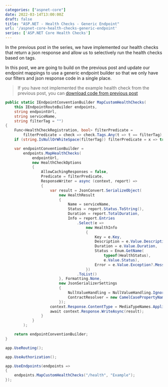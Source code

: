 ```yaml
---
categories: ["aspnet-core"]
date: 2022-03-14T13:00:00Z
draft: false
title: "ASP.NET - Health Checks - Generic Endpoint"
url: '/aspnet-core-health-checks-generic-endpoint'
series: ['ASP.NET Core Health Checks']
---
```


In the previous post in the series, we have implemented our health checks that return a json response and allow us to selectively run the health checks based on tags.

In this post, we are going to build on the previous post and update our endpoint mappings to use a generic endpoint builder so that we only have our filters and json response code in a single place.

<!--more-->

> If you have not implemented the example health check from the previous post, you can [download code from previous post](https://github.com/digitaldrummerj/aspnet-core-health-checks/tree/feature/3-filters)

```csharp
public static IEndpointConventionBuilder MapCustomHealthChecks(
    this IEndpointRouteBuilder endpoints,
    string endpointUrl,
    string serviceName,
    string filterTag = "")
{
    Func<HealthCheckRegistration, bool> filterPredicate =
        filterPredicate = check => check.Tags.Any(t => t == filterTag);
    if (string.IsNullOrWhiteSpace(filterTag)) filterPredicate = x => true;

    var endpointConventionBuilder =
        endpoints.MapHealthChecks(
            endpointUrl,
            new HealthCheckOptions
            {
                AllowCachingResponses = false,
                Predicate = filterPredicate,
                ResponseWriter = async (context, report) =>
                {
                    var result = JsonConvert.SerializeObject(
                        new HealthResult
                        {
                            Name = serviceName,
                            Status = report.Status.ToString(),
                            Duration = report.TotalDuration,
                            Info = report.Entries
                                .Select(e =>
                                    new HealthInfo
                                    {
                                        Key = e.Key,
                                        Description = e.Value.Description,
                                        Duration = e.Value.Duration,
                                        Status = Enum.GetName(
                                            typeof(HealthStatus),
                                            e.Value.Status),
                                        Error = e.Value.Exception?.Message
                                    })
                                .ToList()
                        }, Formatting.None,
                        new JsonSerializerSettings
                        {
                            NullValueHandling = NullValueHandling.Ignore,
                            ContractResolver = new CamelCasePropertyNamesContractResolver()
                        });
                    context.Response.ContentType = MediaTypeNames.Application.Json;
                    await context.Response.WriteAsync(result);
                }
            }
        );

    return endpointConventionBuilder;
}
```

```csharp
app.UseRouting();

app.UseAuthorization();

app.UseEndpoints(endpoints =>
{
    endpoints.MapCustomHealthChecks("/health", "Example");
});
```
